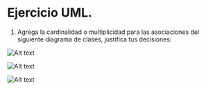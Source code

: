   # Ejercicio UML.
  
  1. Agrega la cardinalidad o multiplicidad para las asociaciones del siguiente diagrama de clases, justifica tus decisiones:

![Alt text](https://drive.google.com/file/d/1C8HPFqw_SYWx31rkpRfWIjLzWx2_kp1p/view)
<br>

![Alt text](https://drive.google.com/open?id=1m-v8hjYe0SRP8IeSyQPqQSoMRy_LTRT_)
<br>

![Alt text](https://drive.google.com/open?id=1r3QC22RKV1kammc_sbmH2jcmmMtvuvBJ)
